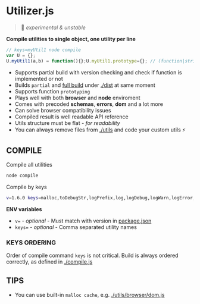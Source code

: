 # Utilizer.js

> :small_orange_diamond: *experimental & unstable*

**Compile utilities to single object, one utility per line**

```javascript
// keys=myUtil1 node compile
var U = {};
U.myUtil1(a,b) = function(){};U.myUtil1.prototype={}; // (function|string|number|object|date)
```

- Supports partial build with version checking and check if function is implemented or not
- Builds `partial` and [full build](https://github.com/tomas-sentkeresty/utilizerjs/blob/master/dist/utils.git.js) under [./dist](https://github.com/tomas-sentkeresty/utilizerjs/blob/master/dist) at same moment
- Supports function `prototyping`
- Plays well with both **browser** and **node** enviroment
- Comes with precoded **schemas**, **errors**, **dom** and a lot more
- Can solve browser compatibility issues
- Compiled result is well readable API reference
- Utils structure must be flat *- for readability*
- You can always remove files from [./utils](https://github.com/tomas-sentkeresty/utilizerjs/blob/master/utils) and code your custom utils :zap:

## COMPILE

Compile all utilities
```bash
node compile
```

Compile by keys
```bash
v=1.6.0 keys=malloc,toDebugStr,logPrefix,log,logDebug,logWarn,logError,Error,ErrorBuilder,SETSCHEMA,SCHEMA node compile
```

**ENV variables**
- `v=` - *optional* - Must match with version in [package.json](https://github.com/tomas-sentkeresty/utilizerjs/blob/master/package.json)
- `keys=` - *optional* - Comma separated utility names

### KEYS ORDERING
Order of compile command `keys` is not critical. Build is always ordered correctly, as defined in [./compile.js](https://github.com/tomas-sentkeresty/utilizerjs/blob/master/compile.js)

## TIPS
- You can use built-in `malloc cache`, e.g. [./utils/browser/dom.js](https://github.com/tomas-sentkeresty/utilizerjs/blob/master/utils/browser/dom.js)
